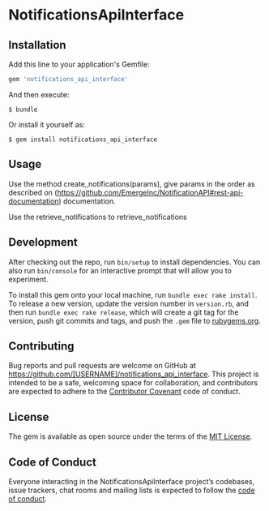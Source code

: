 # NotificationsApiInterface


## Installation

Add this line to your application's Gemfile:

```ruby
gem 'notifications_api_interface'
```

And then execute:

    $ bundle

Or install it yourself as:

    $ gem install notifications_api_interface

## Usage

Use the method create_notifications(params), give params in the order as described on (https://github.com/EmergeInc/NotificationAPI#rest-api-documentation) documentation.

Use the retrieve_notifications to retrieve_notifications
## Development

After checking out the repo, run `bin/setup` to install dependencies. You can also run `bin/console` for an interactive prompt that will allow you to experiment.

To install this gem onto your local machine, run `bundle exec rake install`. To release a new version, update the version number in `version.rb`, and then run `bundle exec rake release`, which will create a git tag for the version, push git commits and tags, and push the `.gem` file to [rubygems.org](https://rubygems.org).

## Contributing

Bug reports and pull requests are welcome on GitHub at https://github.com/[USERNAME]/notifications_api_interface. This project is intended to be a safe, welcoming space for collaboration, and contributors are expected to adhere to the [Contributor Covenant](http://contributor-covenant.org) code of conduct.

## License

The gem is available as open source under the terms of the [MIT License](http://opensource.org/licenses/MIT).

## Code of Conduct

Everyone interacting in the NotificationsApiInterface project’s codebases, issue trackers, chat rooms and mailing lists is expected to follow the [code of conduct](https://github.com/[USERNAME]/notifications_api_interface/blob/master/CODE_OF_CONDUCT.md).
